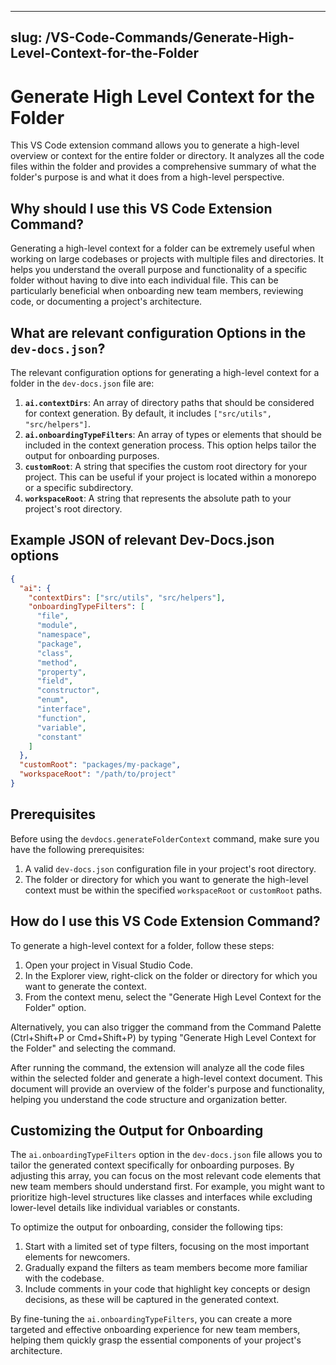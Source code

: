

  ---
slug: /VS-Code-Commands/Generate-High-Level-Context-for-the-Folder
---

# Generate High Level Context for the Folder

This VS Code extension command allows you to generate a high-level overview or context for the entire folder or directory. It analyzes all the code files within the folder and provides a comprehensive summary of what the folder's purpose is and what it does from a high-level perspective.

## Why should I use this VS Code Extension Command?

Generating a high-level context for a folder can be extremely useful when working on large codebases or projects with multiple files and directories. It helps you understand the overall purpose and functionality of a specific folder without having to dive into each individual file. This can be particularly beneficial when onboarding new team members, reviewing code, or documenting a project's architecture.

## What are relevant configuration Options in the `dev-docs.json`?

The relevant configuration options for generating a high-level context for a folder in the `dev-docs.json` file are:

1. **`ai.contextDirs`**: An array of directory paths that should be considered for context generation. By default, it includes `["src/utils", "src/helpers"]`.
2. **`ai.onboardingTypeFilters`**: An array of types or elements that should be included in the context generation process. This option helps tailor the output for onboarding purposes.
3. **`customRoot`**: A string that specifies the custom root directory for your project. This can be useful if your project is located within a monorepo or a specific subdirectory.
4. **`workspaceRoot`**: A string that represents the absolute path to your project's root directory.

## Example JSON of relevant Dev-Docs.json options

```json
{
  "ai": {
    "contextDirs": ["src/utils", "src/helpers"],
    "onboardingTypeFilters": [
      "file",
      "module",
      "namespace",
      "package",
      "class",
      "method",
      "property",
      "field",
      "constructor",
      "enum",
      "interface",
      "function",
      "variable",
      "constant"
    ]
  },
  "customRoot": "packages/my-package",
  "workspaceRoot": "/path/to/project"
}
```

## Prerequisites

Before using the `devdocs.generateFolderContext` command, make sure you have the following prerequisites:

1. A valid `dev-docs.json` configuration file in your project's root directory.
2. The folder or directory for which you want to generate the high-level context must be within the specified `workspaceRoot` or `customRoot` paths.

## How do I use this VS Code Extension Command?

To generate a high-level context for a folder, follow these steps:

1. Open your project in Visual Studio Code.
2. In the Explorer view, right-click on the folder or directory for which you want to generate the context.
3. From the context menu, select the "Generate High Level Context for the Folder" option.

Alternatively, you can also trigger the command from the Command Palette (Ctrl+Shift+P or Cmd+Shift+P) by typing "Generate High Level Context for the Folder" and selecting the command.

After running the command, the extension will analyze all the code files within the selected folder and generate a high-level context document. This document will provide an overview of the folder's purpose and functionality, helping you understand the code structure and organization better.

## Customizing the Output for Onboarding

The `ai.onboardingTypeFilters` option in the `dev-docs.json` file allows you to tailor the generated context specifically for onboarding purposes. By adjusting this array, you can focus on the most relevant code elements that new team members should understand first. For example, you might want to prioritize high-level structures like classes and interfaces while excluding lower-level details like individual variables or constants.

To optimize the output for onboarding, consider the following tips:

1. Start with a limited set of type filters, focusing on the most important elements for newcomers.
2. Gradually expand the filters as team members become more familiar with the codebase.
3. Include comments in your code that highlight key concepts or design decisions, as these will be captured in the generated context.

By fine-tuning the `ai.onboardingTypeFilters`, you can create a more targeted and effective onboarding experience for new team members, helping them quickly grasp the essential components of your project's architecture.

  